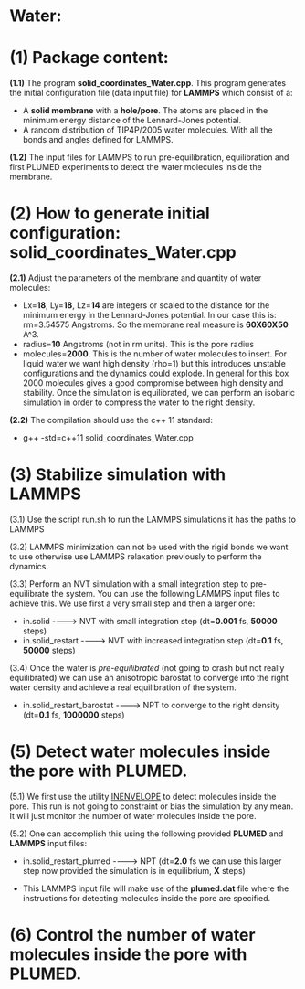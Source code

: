 # Water:

# (1) Package content:
**(1.1)** The program **solid_coordinates_Water.cpp**. This program generates the initial configuration file (data input file) for **LAMMPS** which consist of a:

- A **solid membrane** with a **hole/pore**. The atoms are placed in the minimum energy distance of the Lennard-Jones potential.
- A random distribution of TIP4P/2005 water molecules. With all the bonds and angles defined for LAMMPS.

**(1.2)** The input files for LAMMPS to run pre-equilibration, equilibration and first PLUMED experiments to detect the water molecules inside the membrane.

# (2) How to generate initial configuration: solid_coordinates_Water.cpp
**(2.1)** Adjust the parameters of the membrane and quantity of water molecules:
- Lx=**18**, Ly=**18**, Lz=**14** are integers or scaled to the distance for the minimum energy in the Lennard-Jones potential. In our case this is: rm=3.54575 Angstroms. So the membrane real measure is **60X60X50** A^3.
- radius=**10** Angstroms (not in rm units). This is the pore radius
- molecules=**2000**. This is the number of water molecules to insert. For liquid water we want high density (rho=1) but this introduces unstable configurations and the dynamics could explode. In general for this box 2000 molecules gives a good compromise between high density and stability. Once the simulation is equilibrated, we can perform an isobaric simulation in order to compress the water to the right density.

**(2.2)** The compilation should use the c++ 11 standard:

- g++ -std=c++11 solid_coordinates_Water.cpp

# (3) Stabilize simulation with LAMMPS
(3.1) Use the script run.sh to run the LAMMPS simulations it has the paths to LAMMPS

(3.2) LAMMPS minimization can not be used with the rigid bonds we want to use otherwise use LAMMPS relaxation previously to perform the dynamics.

(3.3) Perform an NVT simulation with a small integration step to pre-equilibrate the system. You can use the following LAMMPS input files to achieve this. We use first a very small step and then a larger one:

- in.solid                    ----> NVT with small integration step (dt=**0.001** fs, **50000** steps)
- in.solid_restart            ----> NVT with increased integration step (dt=**0.1** fs, **50000** steps)

(3.4) Once the water is *pre-equilibrated* (not going to crash but not really equilibrated) we can use an anisotropic barostat to converge into the right water density and achieve a real equilibration of the system.

- in.solid_restart_barostat   ----> NPT to converge to the right density (dt=**0.1** fs, **1000000** steps)

# (5) Detect water molecules inside the pore with PLUMED.
(5.1) We first use the utility [INENVELOPE](http://plumed.github.io/doc-master/user-doc/html/_i_n_e_n_v_e_l_o_p_e.html) to detect molecules inside the pore. This run is not going to constraint or bias the simulation by any mean. It will just monitor the number of water molecules inside the pore.

(5.2) One can accomplish this using the following provided **PLUMED** and **LAMMPS** input files:

- in.solid_restart_plumed   ----> NPT (dt=**2.0** fs we can use this larger step now provided the simulation is in equilibrium, **X** steps)

- This LAMMPS input file will make use of the **plumed.dat** file where the instructions for detecting molecules inside the pore are specified.

# (6) Control the number of water molecules inside the pore with PLUMED.

